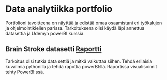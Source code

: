# Data analytiikka portfolio

Portfolioni tavoitteena on näyttää ja edistää omaa osaamistani eri työkalujen ja ohjelmointikielien parissa. Tarkoituksena olisi käydä läpi annettua datasettiä ja Udemyn powerBI kurssia.


## Brain Stroke datasetti [Raportti](../BrainStrokeRaportti.pdf)
Tarkoitus olisi tutkia data settiä ja mitkä vaikuttaa siihen. Tehdä erilaisia kuvailmia pythonilla ja tehdä rapottia powerBI:llä.
Raportissa visualisoinnit tehty PowerBI:ssä.
